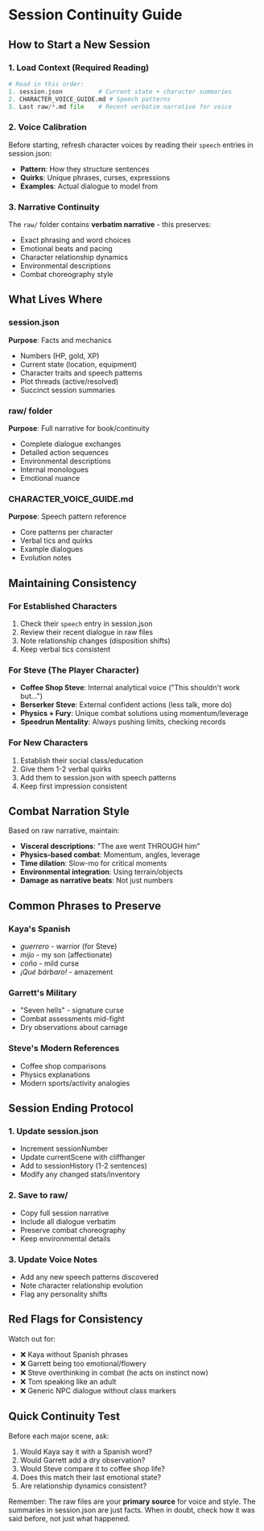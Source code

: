 # Session Continuity Guide

## How to Start a New Session

### 1. Load Context (Required Reading)
```python
# Read in this order:
1. session.json          # Current state + character summaries
2. CHARACTER_VOICE_GUIDE.md # Speech patterns
3. Last raw/*.md file    # Recent verbatim narrative for voice
```

### 2. Voice Calibration
Before starting, refresh character voices by reading their `speech` entries in session.json:
- **Pattern**: How they structure sentences
- **Quirks**: Unique phrases, curses, expressions  
- **Examples**: Actual dialogue to model from

### 3. Narrative Continuity
The `raw/` folder contains **verbatim narrative** - this preserves:
- Exact phrasing and word choices
- Emotional beats and pacing
- Character relationship dynamics
- Environmental descriptions
- Combat choreography style

## What Lives Where

### session.json
**Purpose**: Facts and mechanics
- Numbers (HP, gold, XP)
- Current state (location, equipment)
- Character traits and speech patterns
- Plot threads (active/resolved)
- Succinct session summaries

### raw/ folder  
**Purpose**: Full narrative for book/continuity
- Complete dialogue exchanges
- Detailed action sequences
- Environmental descriptions
- Internal monologues
- Emotional nuance

### CHARACTER_VOICE_GUIDE.md
**Purpose**: Speech pattern reference
- Core patterns per character
- Verbal tics and quirks
- Example dialogues
- Evolution notes

## Maintaining Consistency

### For Established Characters
1. Check their `speech` entry in session.json
2. Review their recent dialogue in raw files
3. Note relationship changes (disposition shifts)
4. Keep verbal tics consistent

### For Steve (The Player Character)
- **Coffee Shop Steve**: Internal analytical voice ("This shouldn't work but...")
- **Berserker Steve**: External confident actions (less talk, more do)
- **Physics + Fury**: Unique combat solutions using momentum/leverage
- **Speedrun Mentality**: Always pushing limits, checking records

### For New Characters
1. Establish their social class/education
2. Give them 1-2 verbal quirks
3. Add them to session.json with speech patterns
4. Keep first impression consistent

## Combat Narration Style

Based on raw narrative, maintain:
- **Visceral descriptions**: "The axe went THROUGH him"
- **Physics-based combat**: Momentum, angles, leverage
- **Time dilation**: Slow-mo for critical moments
- **Environmental integration**: Using terrain/objects
- **Damage as narrative beats**: Not just numbers

## Common Phrases to Preserve

### Kaya's Spanish
- *guerrero* - warrior (for Steve)
- *mijo* - my son (affectionate)
- *coño* - mild curse
- *¡Qué bárbaro!* - amazement

### Garrett's Military
- "Seven hells" - signature curse
- Combat assessments mid-fight
- Dry observations about carnage

### Steve's Modern References
- Coffee shop comparisons
- Physics explanations
- Modern sports/activity analogies

## Session Ending Protocol

### 1. Update session.json
- Increment sessionNumber
- Update currentScene with cliffhanger
- Add to sessionHistory (1-2 sentences)
- Modify any changed stats/inventory

### 2. Save to raw/
- Copy full session narrative
- Include all dialogue verbatim
- Preserve combat choreography
- Keep environmental details

### 3. Update Voice Notes
- Add any new speech patterns discovered
- Note character relationship evolution
- Flag any personality shifts

## Red Flags for Consistency

Watch out for:
- ❌ Kaya without Spanish phrases
- ❌ Garrett being too emotional/flowery  
- ❌ Steve overthinking in combat (he acts on instinct now)
- ❌ Tom speaking like an adult
- ❌ Generic NPC dialogue without class markers

## Quick Continuity Test

Before each major scene, ask:
1. Would Kaya say it with a Spanish word?
2. Would Garrett add a dry observation?
3. Would Steve compare it to coffee shop life?
4. Does this match their last emotional state?
5. Are relationship dynamics consistent?

Remember: The raw files are your **primary source** for voice and style. The summaries in session.json are just facts. When in doubt, check how it was said before, not just what happened.